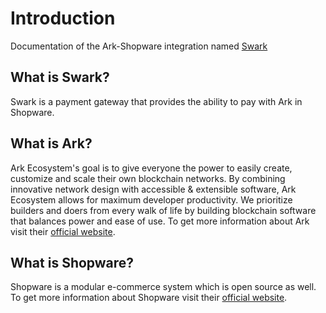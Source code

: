 # Introduction

Documentation of the Ark-Shopware integration named [Swark](https://github.com/reConNico/swark)

## What is Swark?

Swark is a payment gateway that provides the ability to pay with Ark in Shopware.

## What is Ark?

Ark Ecosystem's goal is to give everyone the power to easily create, customize and scale their own blockchain networks. By combining innovative network design with accessible & extensible software, Ark Ecosystem allows for maximum developer productivity. We prioritize builders and doers from every walk of life by building blockchain software that balances power and ease of use. To get more information about Ark visit their [official website](https://ark.io/).

## What is Shopware?

Shopware is a modular e-commerce system which is open source as well. To get more information about Shopware visit their [official website](https://en.shopware.com/).